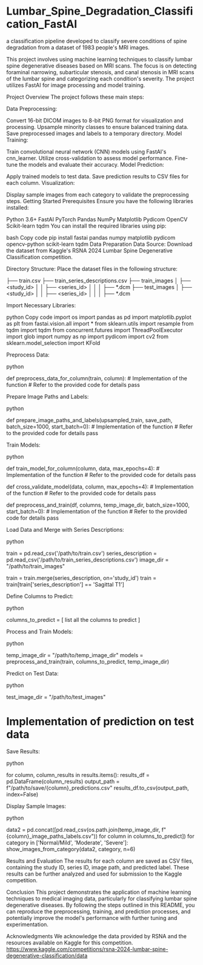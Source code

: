 # Lumbar_Spine_Degradation_Classification_FastAI
a classification pipeline developed to classify severe conditions of spine degradation from a dataset of 1983 people's MRI images. 

This project involves using machine learning techniques to classify lumbar spine degenerative diseases based on MRI scans. The focus is on detecting foraminal narrowing, subarticular stenosis, and canal stenosis in MRI scans of the lumbar spine and categorizing each condition's severity. The project utilizes FastAI for image processing and model training.

Project Overview
The project follows these main steps:

Data Preprocessing:

Convert 16-bit DICOM images to 8-bit PNG format for visualization and processing.
Upsample minority classes to ensure balanced training data.
Save preprocessed images and labels to a temporary directory.
Model Training:

Train convolutional neural network (CNN) models using FastAI's cnn_learner.
Utilize cross-validation to assess model performance.
Fine-tune the models and evaluate their accuracy.
Model Prediction:

Apply trained models to test data.
Save prediction results to CSV files for each column.
Visualization:

Display sample images from each category to validate the preprocessing steps.
Getting Started
Prerequisites
Ensure you have the following libraries installed:

Python 3.6+
FastAI
PyTorch
Pandas
NumPy
Matplotlib
Pydicom
OpenCV
Scikit-learn
tqdm
You can install the required libraries using pip:

bash
Copy code
pip install fastai pandas numpy matplotlib pydicom opencv-python scikit-learn tqdm
Data Preparation
Data Source: Download the dataset from Kaggle's RSNA 2024 Lumbar Spine Degenerative Classification competition.

Directory Structure: Place the dataset files in the following structure:



├── train.csv
├── train_series_descriptions.csv
├── train_images
│   ├── <study_id>
│   │   ├── <series_id>
│   │   │   ├── *.dcm
├── test_images
│   ├── <study_id>
│   │   ├── <series_id>
│   │   │   ├── *.dcm

Import Necessary Libraries:

python
Copy code
import os
import pandas as pd
import matplotlib.pyplot as plt
from fastai.vision.all import *
from sklearn.utils import resample
from tqdm import tqdm
from concurrent.futures import ThreadPoolExecutor
import glob
import numpy as np
import pydicom
import cv2
from sklearn.model_selection import KFold

Preprocess Data:

python

def preprocess_data_for_column(train, column):
    # Implementation of the function
    # Refer to the provided code for details
    pass
    
Prepare Image Paths and Labels:

python

def prepare_image_paths_and_labels(upsampled_train, save_path, batch_size=1000, start_batch=0):
    # Implementation of the function
    # Refer to the provided code for details
    pass
    
Train Models:

python

def train_model_for_column(column, data, max_epochs=4):
    # Implementation of the function
    # Refer to the provided code for details
    pass

def cross_validate_model(data, column, max_epochs=4):
    # Implementation of the function
    # Refer to the provided code for details
    pass

def preprocess_and_train(df, columns, temp_image_dir, batch_size=1000, start_batch=0):
    # Implementation of the function
    # Refer to the provided code for details
    pass
    
Load Data and Merge with Series Descriptions:

python

train = pd.read_csv('/path/to/train.csv')
series_description = pd.read_csv('/path/to/train_series_descriptions.csv')
image_dir = "/path/to/train_images"

train = train.merge(series_description, on='study_id')
train = train[train['series_description'] == 'Sagittal T1']

Define Columns to Predict:

python

columns_to_predict = [
   list all the columns to predict
]

Process and Train Models:

python

temp_image_dir = "/path/to/temp_image_dir"
models = preprocess_and_train(train, columns_to_predict, temp_image_dir)

Predict on Test Data:

python

test_image_dir = "/path/to/test_images"

# Implementation of prediction on test data

Save Results:

python

for column, column_results in results.items():
    results_df = pd.DataFrame(column_results)
    output_path = f"/path/to/save/{column}_predictions.csv"
    results_df.to_csv(output_path, index=False)
    
Display Sample Images:

python

data2 = pd.concat([pd.read_csv(os.path.join(temp_image_dir, f"{column}_image_paths_labels.csv")) for column in columns_to_predict])
for category in ['Normal/Mild', 'Moderate', 'Severe']:
    show_images_from_category(data2, category, n=6)
    
Results and Evaluation
The results for each column are saved as CSV files, containing the study ID, series ID, image path, and predicted label. These results can be further analyzed and used for submission to the Kaggle competition.

Conclusion
This project demonstrates the application of machine learning techniques to medical imaging data, particularly for classifying lumbar spine degenerative diseases. By following the steps outlined in this README, you can reproduce the preprocessing, training, and prediction processes, and potentially improve the model's performance with further tuning and experimentation.

Acknowledgments
We acknowledge the data provided by RSNA and the resources available on Kaggle for this competition.
https://www.kaggle.com/competitions/rsna-2024-lumbar-spine-degenerative-classification/data
